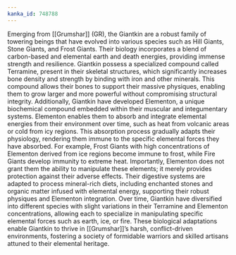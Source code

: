 ```yaml
---
kanka_id: 748788
---
```


Emerging from [[Grumshar]] (GR), the Giantkin are a robust family of towering beings that have evolved into various species such as Hill Giants, Stone Giants, and Frost Giants. Their biology incorporates a blend of carbon-based and elemental earth and death energies, providing immense strength and resilience. Giantkin possess a specialized compound called Terramine, present in their skeletal structures, which significantly increases bone density and strength by binding with iron and other minerals. This compound allows their bones to support their massive physiques, enabling them to grow larger and more powerful without compromising structural integrity. Additionally, Giantkin have developed Elementon, a unique biochemical compound embedded within their muscular and integumentary systems. Elementon enables them to absorb and integrate elemental energies from their environment over time, such as heat from volcanic areas or cold from icy regions. This absorption process gradually adapts their physiology, rendering them immune to the specific elemental forces they have absorbed. For example, Frost Giants with high concentrations of Elementon derived from ice regions become immune to frost, while Fire Giants develop immunity to extreme heat. Importantly, Elementon does not grant them the ability to manipulate these elements; it merely provides protection against their adverse effects. Their digestive systems are adapted to process mineral-rich diets, including enchanted stones and organic matter infused with elemental energy, supporting their robust physiques and Elementon integration. Over time, Giantkin have diversified into different species with slight variations in their Terramine and Elementon concentrations, allowing each to specialize in manipulating specific elemental forces such as earth, ice, or fire. These biological adaptations enable Giantkin to thrive in [[Grumshar]]’s harsh, conflict-driven environments, fostering a society of formidable warriors and skilled artisans attuned to their elemental heritage.
